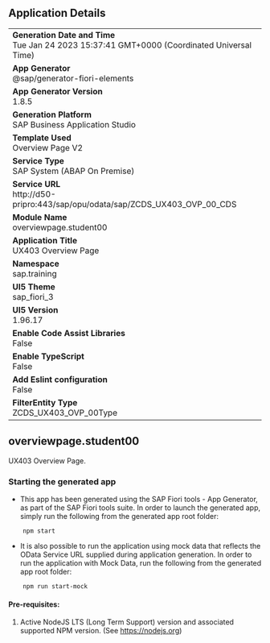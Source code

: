## Application Details
|               |
| ------------- |
|**Generation Date and Time**<br>Tue Jan 24 2023 15:37:41 GMT+0000 (Coordinated Universal Time)|
|**App Generator**<br>@sap/generator-fiori-elements|
|**App Generator Version**<br>1.8.5|
|**Generation Platform**<br>SAP Business Application Studio|
|**Template Used**<br>Overview Page V2|
|**Service Type**<br>SAP System (ABAP On Premise)|
|**Service URL**<br>http://d50-pripro:443/sap/opu/odata/sap/ZCDS_UX403_OVP_00_CDS
|**Module Name**<br>overviewpage.student00|
|**Application Title**<br>UX403 Overview Page|
|**Namespace**<br>sap.training|
|**UI5 Theme**<br>sap_fiori_3|
|**UI5 Version**<br>1.96.17|
|**Enable Code Assist Libraries**<br>False|
|**Enable TypeScript**<br>False|
|**Add Eslint configuration**<br>False|
|**FilterEntity Type**<br>ZCDS_UX403_OVP_00Type|

## overviewpage.student00

UX403 Overview Page.

### Starting the generated app

-   This app has been generated using the SAP Fiori tools - App Generator, as part of the SAP Fiori tools suite.  In order to launch the generated app, simply run the following from the generated app root folder:

```
    npm start
```

- It is also possible to run the application using mock data that reflects the OData Service URL supplied during application generation.  In order to run the application with Mock Data, run the following from the generated app root folder:

```
    npm run start-mock
```

#### Pre-requisites:

1. Active NodeJS LTS (Long Term Support) version and associated supported NPM version.  (See https://nodejs.org)


